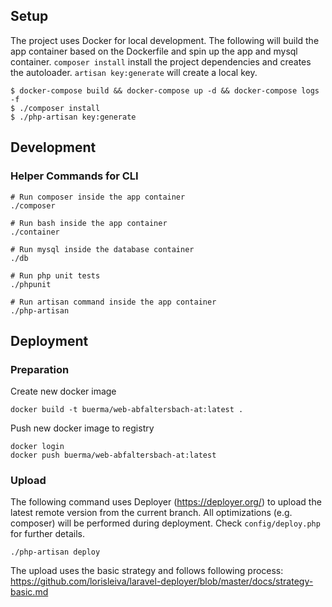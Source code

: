 ## Setup

The project uses Docker for local development. The following will build the app container based on the Dockerfile and spin up the app and mysql container. `composer install` install the project dependencies and creates the autoloader. `artisan key:generate` will create a local key.

```
$ docker-compose build && docker-compose up -d && docker-compose logs -f
$ ./composer install
$ ./php-artisan key:generate
```

## Development

### Helper Commands for CLI

```
# Run composer inside the app container
./composer

# Run bash inside the app container
./container

# Run mysql inside the database container
./db

# Run php unit tests
./phpunit

# Run artisan command inside the app container
./php-artisan
```

## Deployment

### Preparation

Create new docker image

```
docker build -t buerma/web-abfaltersbach-at:latest .
```

Push new docker image to registry

```
docker login
docker push buerma/web-abfaltersbach-at:latest
```

### Upload

The following command uses Deployer (https://deployer.org/) to upload the latest remote version from the current branch.
All optimizations (e.g. composer) will be performed during deployment. Check `config/deploy.php` for further details.

```
./php-artisan deploy
```

The upload uses the basic strategy and follows following process:
https://github.com/lorisleiva/laravel-deployer/blob/master/docs/strategy-basic.md
